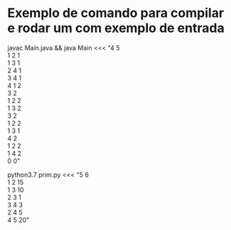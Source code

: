 # Exemplo de comando para compilar e rodar um com exemplo de entrada  

javac Main.java && java Main <<< "4 5  
1 2 1  
1 3 1  
2 4 1  
3 4 1  
4 1 2  
3 2  
1 2 2  
1 3 2  
3 2  
1 2 2  
1 3 1  
4 2  
1 2 2  
1 4 2  
0 0"  

python3.7 prim.py <<< "5 6  
1 2 15  
1 3 10  
2 3 1  
3 4 3  
2 4 5  
4 5 20"  
